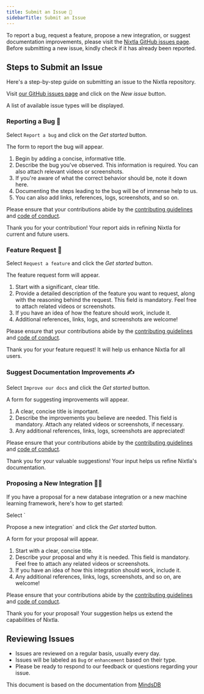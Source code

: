 ```yaml
---
title: Submit an Issue 📢
sidebarTitle: Submit an Issue
---
```


To report a bug, request a feature, propose a new integration, or suggest documentation improvements, please visit the [Nixtla GitHub issues page](https://github.com/nixtla/nixtla/issues). Before submitting a new issue, kindly check if it has already been reported.

## Steps to Submit an Issue

Here's a step-by-step guide on submitting an issue to the Nixtla repository.

Visit [our GitHub issues page](https://github.com/nixtla/nixtla/issues) and click on the _New issue_ button.

A list of available issue types will be displayed.

### Reporting a Bug 🐞

Select `Report a bug` and click on the _Get started_ button.

The form to report the bug will appear.

1. Begin by adding a concise, informative title.
2. Describe the bug you've observed. This information is required. You can also attach relevant videos or screenshots.
3. If you're aware of what the correct behavior should be, note it down here.
4. Documenting the steps leading to the bug will be of immense help to us.
5. You can also add links, references, logs, screenshots, and so on.

<Info>

Please ensure that your contributions abide by the [contributing guidelines](https://github.com/nixtla/nixtla/blob/staging/CONTRIBUTING.md) and [code of conduct](https://github.com/nixtla/nixtla/blob/staging/CODE_OF_CONDUCT.md).

</Info>

Thank you for your contribution! Your report aids in refining Nixtla for current and future users.

### Feature Request 🚀

Select `Request a feature` and click the _Get started_ button.

The feature request form will appear.

1. Start with a significant, clear title.
2. Provide a detailed description of the feature you want to request, along with the reasoning behind the request. This field is mandatory. Feel free to attach related videos or screenshots.
3. If you have an idea of how the feature should work, include it.
4. Additional references, links, logs, and screenshots are welcome!

<Info>

Please ensure that your contributions abide by the [contributing guidelines](https://github.com/nixtla/nixtla/blob/staging/CONTRIBUTING.md) and [code of conduct](https://github.com/nixtla/nixtla/blob/staging/CODE_OF_CONDUCT.md).

</Info>

Thank you for your feature request! It will help us enhance Nixtla for all users.

### Suggest Documentation Improvements ✍️

Select `Improve our docs` and click the _Get started_ button.

A form for suggesting improvements will appear.

1. A clear, concise title is important.
2. Describe the improvements you believe are needed. This field is mandatory. Attach any related videos or screenshots, if necessary.
3. Any additional references, links, logs, screenshots are appreciated!

<Info>

Please ensure that your contributions abide by the [contributing guidelines](https://github.com/nixtla/nixtla/blob/staging/CONTRIBUTING.md) and [code of conduct](https://github.com/nixtla/nixtla/blob/staging/CODE_OF_CONDUCT.md).

</Info>

Thank you for your valuable suggestions! Your input helps us refine Nixtla's documentation.

### Proposing a New Integration 🧑‍🔧

If you have a proposal for a new database integration or a new machine learning framework, here's how to get started:

Select `

Propose a new integration` and click the _Get started_ button.

A form for your proposal will appear.

1. Start with a clear, concise title.
2. Describe your proposal and why it is needed. This field is mandatory. Feel free to attach any related videos or screenshots.
3. If you have an idea of how this integration should work, include it.
4. Any additional references, links, logs, screenshots, and so on, are welcome!

<Info>

Please ensure that your contributions abide by the [contributing guidelines](https://github.com/nixtla/nixtla/blob/staging/CONTRIBUTING.md) and [code of conduct](https://github.com/nixtla/nixtla/blob/staging/CODE_OF_CONDUCT.md).

</Info>

Thank you for your proposal! Your suggestion helps us extend the capabilities of Nixtla.

## Reviewing Issues

- Issues are reviewed on a regular basis, usually every day.
- Issues will be labeled as `Bug` or `enhancement` based on their type.
- Please be ready to respond to our feedback or questions regarding your issue.

<Note>

This document is based on the documentation from [MindsDB](https://github.com/mindsdb/mindsdb)

</Note>
